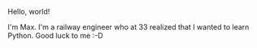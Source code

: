Hello, world!

I'm Max.
I'm a railway engineer who at 33 realized that I wanted to learn Python.
Good luck to me :-D
